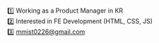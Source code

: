 1️⃣ Working as a Product Manager in KR <br>
2️⃣ Interested in FE Development (HTML, CSS, JS) <br>
3️⃣ mmist0226@gmail.com

